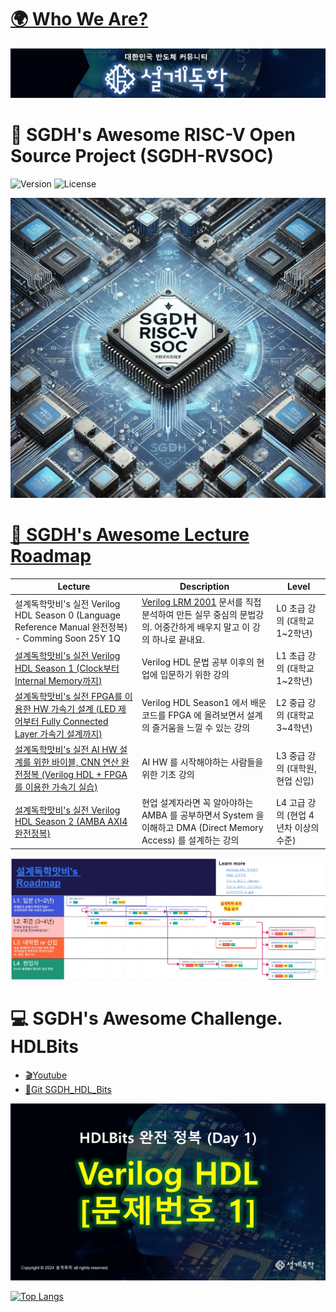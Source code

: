 # [🌍 Who We Are?](https://semisgdh.com/)
[![SGDH_Banner](../images/SGDH_Banner.jpg)](https://semisgdh.com/)

# 🚀 SGDH's Awesome RISC-V Open Source Project (SGDH-RVSOC)
![Version](https://img.shields.io/badge/version-1.0.0-blue)
![License](https://img.shields.io/badge/license-MIT-green)
<div align="center">
  <img src="../images/SGDH_RVSOC.jpg" alt="Image description" width="640" height="480">
</div>
<!--
[![SGDH_RVSOC](../images/SGDH_RVSOC.jpg)](https://semisgdh.com/)
-->




# [📖 SGDH's Awesome Lecture Roadmap](https://miro.com/app/board/uXjVP9MN5ws=/)
| Lecture       | Description                        | Level    |
|---------------|------------------------------------|-----------|
| 설계독학맛비's 실전 Verilog HDL Season 0 (Language Reference Manual 완전정복) - Comming Soon 25Y 1Q   | [Verilog LRM 2001](https://picture.iczhiku.com/resource/eetop/WyKEdIyHgLhiwNmV.pdf) 문서를 직접 분석하여 만든 실무 중심의 문법강의. 어중간하게 배우지 말고 이 강의 하나로 끝내요.     | L0 초급 강의 (대학교 1~2학년)  |
| [설계독학맛비's 실전 Verilog HDL Season 1 (Clock부터 Internal Memory까지)](https://inf.run/Ma3a)    | Verilog HDL 문법 공부 이후의 현업에 입문하기 위한 강의  | L1 초급 강의 (대학교 1~2학년)  |
| [설계독학맛비's 실전 FPGA를 이용한 HW 가속기 설계 (LED 제어부터 Fully Connected Layer 가속기 설계까지)](https://inf.run/Q13B)     | Verilog HDL Season1 에서 배운 코드를 FPGA 에 올려보면서 설계의 즐거움을 느낄 수 있는 강의     | L2 중급 강의 (대학교 3~4학년)  |
| [설계독학맛비's 실전 AI HW 설계를 위한 바이블, CNN 연산 완전정복 (Verilog HDL + FPGA 를 이용한 가속기 실습)](https://inf.run/1mFx)     | AI HW 를 시작해야하는 사람들을 위한 기초 강의     | L3 중급 강의 (대학원, 현업 신입)  |
| [설계독학맛비's 실전 Verilog HDL Season 2 (AMBA AXI4 완전정복)](https://inf.run/R7R4)     | 현업 설계자라면 꼭 알아야하는 AMBA 를 공부하면서 System 을 이해하고 DMA (Direct Memory Access) 를 설계하는 강의    | L4 고급 강의 (현업 4년차 이상의 수준)  |


[![Miro Board](../images/SGDH_Roadmap.jpg)](https://miro.com/app/board/uXjVP9MN5ws=/)

# 💻 SGDH's Awesome Challenge. HDLBits
- [🎬Youtube](https://www.youtube.com/playlist?list=PLm4EZB3VG6zm829pwH7RfD8CXufNHxEbi)
- [🔧Git SGDH_HDL_Bits](https://github.com/semisgdh/SGDH_HDL_Bits)

<!--
<div align="center">
  <a href="https://www.youtube.com/playlist?list=PLm4EZB3VG6zm829pwH7RfD8CXufNHxEbi">
    <img src="../images/SGDH_LRM.jpg" alt="Image description" width="500" height="320">
  </a>
</div>
-->

[![HDLBits Challenge](../images/SGDH_LRM.jpg)](https://www.youtube.com/playlist?list=PLm4EZB3VG6zm829pwH7RfD8CXufNHxEbi)

[![Top Langs](https://github-readme-stats.vercel.app/api/top-langs/?username=matbi86&layout=compact)](https://github.com/matbi86/github-readme-stats)


<!--

**Here are some ideas to get you started:**

🙋‍♀️ A short introduction - what is your organization all about?
🌈 Contribution guidelines - how can the community get involved?
👩‍💻 Useful resources - where can the community find your docs? Is there anything else the community should know?
🍿 Fun facts - what does your team eat for breakfast?
🧙 Remember, you can do mighty things with the power of [Markdown](https://docs.github.com/github/writing-on-github/getting-started-with-writing-and-formatting-on-github/basic-writing-and-formatting-syntax)
-->
